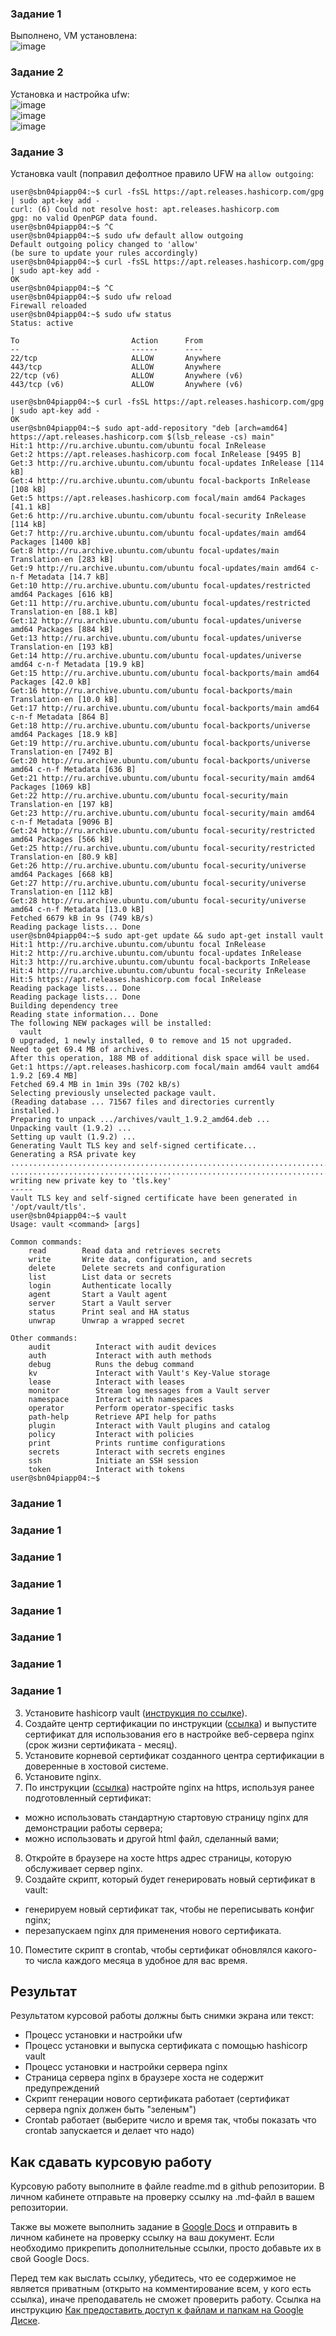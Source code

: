 ### Задание 1
Выполнено, VM установлена:  
![image](https://user-images.githubusercontent.com/22905019/147818835-944ea376-2bb1-4287-9f4c-09efb01d8c7c.png)

### Задание 2
Установка и настройка ufw:  
![image](https://user-images.githubusercontent.com/22905019/147546793-993763ed-e4f9-404c-9383-06b32bc23892.png)  
![image](https://user-images.githubusercontent.com/22905019/147547531-3258016c-fd6f-4877-b4f0-89617b09a3e2.png)  
![image](https://user-images.githubusercontent.com/22905019/147547657-0452199c-ffd2-47af-8192-5f69ca9aaa7d.png)  
### Задание 3
Установка vault (поправил дефолтное правило UFW на `allow outgoing`:  
~~~
user@sbn04piapp04:~$ curl -fsSL https://apt.releases.hashicorp.com/gpg | sudo apt-key add -
curl: (6) Could not resolve host: apt.releases.hashicorp.com
gpg: no valid OpenPGP data found.
user@sbn04piapp04:~$ ^C
user@sbn04piapp04:~$ sudo ufw default allow outgoing
Default outgoing policy changed to 'allow'
(be sure to update your rules accordingly)
user@sbn04piapp04:~$ curl -fsSL https://apt.releases.hashicorp.com/gpg | sudo apt-key add -
OK
user@sbn04piapp04:~$ ^C
user@sbn04piapp04:~$ sudo ufw reload
Firewall reloaded
user@sbn04piapp04:~$ sudo ufw status
Status: active

To                         Action      From
--                         ------      ----
22/tcp                     ALLOW       Anywhere                  
443/tcp                    ALLOW       Anywhere                  
22/tcp (v6)                ALLOW       Anywhere (v6)             
443/tcp (v6)               ALLOW       Anywhere (v6)             

user@sbn04piapp04:~$ curl -fsSL https://apt.releases.hashicorp.com/gpg | sudo apt-key add -
OK
user@sbn04piapp04:~$ sudo apt-add-repository "deb [arch=amd64] https://apt.releases.hashicorp.com $(lsb_release -cs) main"
Hit:1 http://ru.archive.ubuntu.com/ubuntu focal InRelease                                                         
Get:2 https://apt.releases.hashicorp.com focal InRelease [9495 B]                                                 
Get:3 http://ru.archive.ubuntu.com/ubuntu focal-updates InRelease [114 kB]
Get:4 http://ru.archive.ubuntu.com/ubuntu focal-backports InRelease [108 kB]
Get:5 https://apt.releases.hashicorp.com focal/main amd64 Packages [41.1 kB]
Get:6 http://ru.archive.ubuntu.com/ubuntu focal-security InRelease [114 kB]
Get:7 http://ru.archive.ubuntu.com/ubuntu focal-updates/main amd64 Packages [1400 kB]
Get:8 http://ru.archive.ubuntu.com/ubuntu focal-updates/main Translation-en [283 kB]
Get:9 http://ru.archive.ubuntu.com/ubuntu focal-updates/main amd64 c-n-f Metadata [14.7 kB]
Get:10 http://ru.archive.ubuntu.com/ubuntu focal-updates/restricted amd64 Packages [616 kB]
Get:11 http://ru.archive.ubuntu.com/ubuntu focal-updates/restricted Translation-en [88.1 kB]                          
Get:12 http://ru.archive.ubuntu.com/ubuntu focal-updates/universe amd64 Packages [884 kB]                             
Get:13 http://ru.archive.ubuntu.com/ubuntu focal-updates/universe Translation-en [193 kB]                             
Get:14 http://ru.archive.ubuntu.com/ubuntu focal-updates/universe amd64 c-n-f Metadata [19.9 kB]                      
Get:15 http://ru.archive.ubuntu.com/ubuntu focal-backports/main amd64 Packages [42.0 kB]                              
Get:16 http://ru.archive.ubuntu.com/ubuntu focal-backports/main Translation-en [10.0 kB]                              
Get:17 http://ru.archive.ubuntu.com/ubuntu focal-backports/main amd64 c-n-f Metadata [864 B]                          
Get:18 http://ru.archive.ubuntu.com/ubuntu focal-backports/universe amd64 Packages [18.9 kB]                          
Get:19 http://ru.archive.ubuntu.com/ubuntu focal-backports/universe Translation-en [7492 B]                           
Get:20 http://ru.archive.ubuntu.com/ubuntu focal-backports/universe amd64 c-n-f Metadata [636 B]                      
Get:21 http://ru.archive.ubuntu.com/ubuntu focal-security/main amd64 Packages [1069 kB]                               
Get:22 http://ru.archive.ubuntu.com/ubuntu focal-security/main Translation-en [197 kB]                                
Get:23 http://ru.archive.ubuntu.com/ubuntu focal-security/main amd64 c-n-f Metadata [9096 B]                          
Get:24 http://ru.archive.ubuntu.com/ubuntu focal-security/restricted amd64 Packages [566 kB]                          
Get:25 http://ru.archive.ubuntu.com/ubuntu focal-security/restricted Translation-en [80.9 kB]                         
Get:26 http://ru.archive.ubuntu.com/ubuntu focal-security/universe amd64 Packages [668 kB]                            
Get:27 http://ru.archive.ubuntu.com/ubuntu focal-security/universe Translation-en [112 kB]                            
Get:28 http://ru.archive.ubuntu.com/ubuntu focal-security/universe amd64 c-n-f Metadata [13.0 kB]                     
Fetched 6679 kB in 9s (749 kB/s)                                                                                      
Reading package lists... Done
user@sbn04piapp04:~$ sudo apt-get update && sudo apt-get install vault
Hit:1 http://ru.archive.ubuntu.com/ubuntu focal InRelease       
Hit:2 http://ru.archive.ubuntu.com/ubuntu focal-updates InRelease
Hit:3 http://ru.archive.ubuntu.com/ubuntu focal-backports InRelease
Hit:4 http://ru.archive.ubuntu.com/ubuntu focal-security InRelease                
Hit:5 https://apt.releases.hashicorp.com focal InRelease                          
Reading package lists... Done
Reading package lists... Done
Building dependency tree       
Reading state information... Done
The following NEW packages will be installed:
  vault
0 upgraded, 1 newly installed, 0 to remove and 15 not upgraded.
Need to get 69.4 MB of archives.
After this operation, 188 MB of additional disk space will be used.
Get:1 https://apt.releases.hashicorp.com focal/main amd64 vault amd64 1.9.2 [69.4 MB]
Fetched 69.4 MB in 1min 39s (702 kB/s)                                                                                
Selecting previously unselected package vault.
(Reading database ... 71567 files and directories currently installed.)
Preparing to unpack .../archives/vault_1.9.2_amd64.deb ...
Unpacking vault (1.9.2) ...
Setting up vault (1.9.2) ...
Generating Vault TLS key and self-signed certificate...
Generating a RSA private key
........................................................................................................++++
.................................................................................................................................................................................................................++++
writing new private key to 'tls.key'
-----
Vault TLS key and self-signed certificate have been generated in '/opt/vault/tls'.
user@sbn04piapp04:~$ vault
Usage: vault <command> [args]

Common commands:
    read        Read data and retrieves secrets
    write       Write data, configuration, and secrets
    delete      Delete secrets and configuration
    list        List data or secrets
    login       Authenticate locally
    agent       Start a Vault agent
    server      Start a Vault server
    status      Print seal and HA status
    unwrap      Unwrap a wrapped secret

Other commands:
    audit          Interact with audit devices
    auth           Interact with auth methods
    debug          Runs the debug command
    kv             Interact with Vault's Key-Value storage
    lease          Interact with leases
    monitor        Stream log messages from a Vault server
    namespace      Interact with namespaces
    operator       Perform operator-specific tasks
    path-help      Retrieve API help for paths
    plugin         Interact with Vault plugins and catalog
    policy         Interact with policies
    print          Prints runtime configurations
    secrets        Interact with secrets engines
    ssh            Initiate an SSH session
    token          Interact with tokens
user@sbn04piapp04:~$ 

~~~

### Задание 1
### Задание 1
### Задание 1
### Задание 1
### Задание 1
### Задание 1
### Задание 1
### Задание 1

3. Установите hashicorp vault ([инструкция по ссылке](https://learn.hashicorp.com/tutorials/vault/getting-started-install?in=vault/getting-started#install-vault)).
4. Cоздайте центр сертификации по инструкции ([ссылка](https://learn.hashicorp.com/tutorials/vault/pki-engine?in=vault/secrets-management)) и выпустите сертификат для использования его в настройке веб-сервера nginx (срок жизни сертификата - месяц).
5. Установите корневой сертификат созданного центра сертификации в доверенные в хостовой системе.
6. Установите nginx.
7. По инструкции ([ссылка](https://nginx.org/en/docs/http/configuring_https_servers.html)) настройте nginx на https, используя ранее подготовленный сертификат:
  - можно использовать стандартную стартовую страницу nginx для демонстрации работы сервера;
  - можно использовать и другой html файл, сделанный вами;
8. Откройте в браузере на хосте https адрес страницы, которую обслуживает сервер nginx.
9. Создайте скрипт, который будет генерировать новый сертификат в vault:
  - генерируем новый сертификат так, чтобы не переписывать конфиг nginx;
  - перезапускаем nginx для применения нового сертификата.
10. Поместите скрипт в crontab, чтобы сертификат обновлялся какого-то числа каждого месяца в удобное для вас время.

## Результат

Результатом курсовой работы должны быть снимки экрана или текст:

- Процесс установки и настройки ufw
- Процесс установки и выпуска сертификата с помощью hashicorp vault
- Процесс установки и настройки сервера nginx
- Страница сервера nginx в браузере хоста не содержит предупреждений 
- Скрипт генерации нового сертификата работает (сертификат сервера ngnix должен быть "зеленым")
- Crontab работает (выберите число и время так, чтобы показать что crontab запускается и делает что надо)

## Как сдавать курсовую работу

Курсовую работу выполните в файле readme.md в github репозитории. В личном кабинете отправьте на проверку ссылку на .md-файл в вашем репозитории.

Также вы можете выполнить задание в [Google Docs](https://docs.google.com/document/u/0/?tgif=d) и отправить в личном кабинете на проверку ссылку на ваш документ.
Если необходимо прикрепить дополнительные ссылки, просто добавьте их в свой Google Docs.

Перед тем как выслать ссылку, убедитесь, что ее содержимое не является приватным (открыто на комментирование всем, у кого есть ссылка), иначе преподаватель не сможет проверить работу. 
Ссылка на инструкцию [Как предоставить доступ к файлам и папкам на Google Диске](https://support.google.com/docs/answer/2494822?hl=ru&co=GENIE.Platform%3DDesktop).
